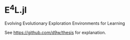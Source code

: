 # E<sup>4</sup>L.jl

Evolving Evolutionary Exploration Environments for Learning

See https://github.com/d9w/thesis for explanation.
